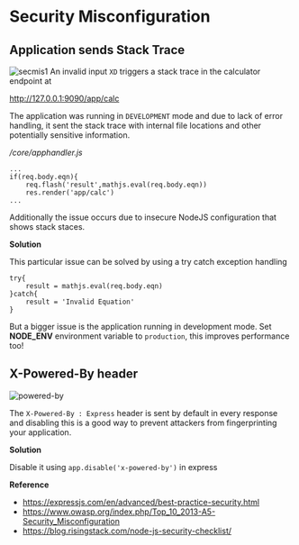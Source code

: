 # Security Misconfiguration

## Application sends Stack Trace

![secmis1](/resources/secmis1.png "Security Misconfiguration")
An invalid input `XD` triggers a stack trace in the calculator endpoint at

http://127.0.0.1:9090/app/calc

The application was running in `DEVELOPMENT` mode and due to lack of error handling, it sent the stack trace with internal file locations and other potentially sensitive information.

*/core/apphandler.js*
```
...
if(req.body.eqn){
    req.flash('result',mathjs.eval(req.body.eqn))
    res.render('app/calc')
...
```

Additionally the issue occurs due to insecure NodeJS configuration that shows stack staces.

**Solution**

This particular issue can be solved by using a try catch exception handling
```
try{
    result = mathjs.eval(req.body.eqn)
}catch{
    result = 'Invalid Equation'
}
```

But a bigger issue is the application running in development mode. Set **NODE_ENV** environment variable to `production`, this improves performance too!

## X-Powered-By header

![powered-by](/resources/powered-by.png "X-Powered-By")

The `X-Powered-By : Express` header is sent by default in every response and disabling this is a good way to prevent attackers from fingerprinting your application.

**Solution**

Disable it using  `app.disable('x-powered-by')` in express

**Reference**
- https://expressjs.com/en/advanced/best-practice-security.html
- https://www.owasp.org/index.php/Top_10_2013-A5-Security_Misconfiguration
- https://blog.risingstack.com/node-js-security-checklist/